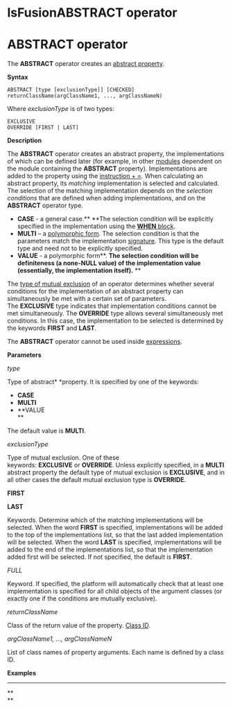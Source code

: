# lsFusionABSTRACT operator

# ABSTRACT operator

The **ABSTRACT** operator creates an [abstract property](lsFusionProperty_extension.md). 

**Syntax**

    ABSTRACT [type [exclusionType]] [CHECKED] returnClassName(argClassName1, ..., argClassNameN)

Where *exclusionType* is of two types:

    EXCLUSIVE
    OVERRIDE [FIRST | LAST]

**Description**

The **ABSTRACT** operator creates an abstract property, the implementations of which can be defined later (for example, in other [modules](lsFusionModules.md) dependent on the module containing the **ABSTRACT** property). Implementations are added to the property using the [instruction + =](lsFusionInstruction_+=.md). When calculating an abstract property, its *matching* implementation is selected and calculated. The selection of the matching implementation depends on the *selection conditions* that are defined when adding implementations, and on the **ABSTRACT** operator type.

-   **CASE** - a general case.** **The selection condition will be explicitly specified in the implementation using the [**WHEN** block](lsFusionInstruction_+=.md).
-   **MULTI** – a [polymorphic form](Property-extension_1146897.html#Propertyextension-poly). The selection condition is that the parameters match the implementation [signature](lsFusionCLASS_operator.md). This type is the default type and need not to be explicitly specified.
-   **VALUE** - a polymorphic form**. **The selection condition will be definiteness (a none-**NULL** value) of the implementation value (essentially, the implementation itself).** **

The [type of mutual exclusion](Property-extension_1146897.html#Propertyextension-exclusive) of an operator determines whether several conditions for the implementation of an abstract property can simultaneously be met with a certain set of parameters. The **EXCLUSIVE** type indicates that implementation conditions cannot be met simultaneously. The **OVERRIDE** type allows several simultaneously met conditions. In this case, the implementation to be selected is determined by the keywords **FIRST** and **LAST**.

The **ABSTRACT** operator cannot be used inside [expressions](lsFusionExpression.md).

**Parameters**

*type*

Type of abstract* *property. It is specified by one of the keywords:

-   **CASE**
-   **MULTI**
-   **VALUE  
    **

The default value is **MULTI**.

*exсlusionType*

Type of mutual exclusion. One of these keywords: **EXCLUSIVE** or **OVERRIDE**. Unless explicitly specified, in a **MULTI** abstract property the default type of mutual exclusion is **EXCLUSIVE**, and in all other cases the default mutual exclusion type is **OVERRIDE**.

**FIRST**

**LAST**

Keywords. Determine which of the matching implementations will be selected. When the word **FIRST** is specified, implementations will be added to the top of the implementations list, so that the last added implementation will be selected. When the word **LAST** is specified, implementations will be added to the end of the implementations list, so that the implementation added first will be selected. If not specified, the default is **FIRST**. 

*FULL*

Keyword. If specified, the platform will automatically check that at least one implementation is specified for all child objects of the argument classes (or exactly one if the conditions are mutually exclusive).

*returnClassName*

Class of the return value of the property. [Class ID](IDs_1573053.html#IDs-classid).

*argClassName1, ..., argClassNameN*

List of class names of property arguments. Each name is defined by a class ID.

**Examples**

****



**  
**
